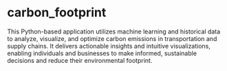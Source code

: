 # carbon_footprint
This Python-based application utilizes machine learning and historical data to analyze, visualize, and optimize carbon emissions in transportation and supply chains. It delivers actionable insights and intuitive visualizations, enabling individuals and businesses to make informed, sustainable decisions and reduce their environmental footprint.
